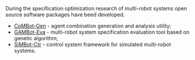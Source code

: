 During the specification optimization research of multi-robot systems open source software packages have beed developed.
  * [CoMBot-Gen](CoMBotGen.md) - agent combination generation and analysis utility;
  * [GAMBot-Eva](GAMBotEva.md) - multi-robot system specification evaluation tool based on genetic algorithm;
  * [SiMBot-Ctr](SiMBotCtr.md) - control system framework for simulated multi-robot systems.